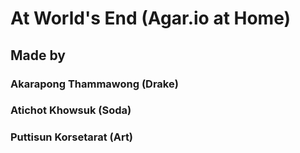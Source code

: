 # At World's End (Agar.io at Home)
## Made by
### Akarapong Thammawong (Drake)
### Atichot Khowsuk (Soda)
### Puttisun Korsetarat (Art)
